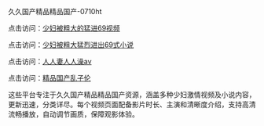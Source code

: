 久久国产精品精品国产-0710ht

点击访问：<a href="https://heiliaozj3tjd.pages.dev">少妇被粗大的猛进69视频</a>

点击访问：<a href="https://heiliaoxqkkct.pages.dev">少妇被粗大猛烈进出69式小说</a>

点击访问：<a href="https://heiliaoga6s9v.pages.dev">人人妻人人澡av</a>

点击访问：<a href="https://heiliaoxwd5i8.pages.dev">精品国产乱子伦</a>

这些平台专注于久久国产精品精品国产资源，涵盖多种少妇激情视频及小说内容，更新迅速，分类详尽。每个视频页面配备影片时长、主演和清晰度介绍，支持高清流畅播放，自动调节画质，保障观影体验。

<span style="display:none;">[Canonical link](https://github.com/toi20250710/toi6 ）</span>
